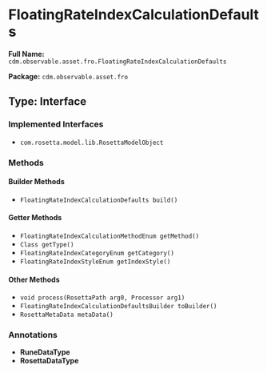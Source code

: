 # FloatingRateIndexCalculationDefaults

**Full Name:** `cdm.observable.asset.fro.FloatingRateIndexCalculationDefaults`

**Package:** `cdm.observable.asset.fro`

## Type: Interface

### Implemented Interfaces

- `com.rosetta.model.lib.RosettaModelObject`

### Methods

#### Builder Methods

- `FloatingRateIndexCalculationDefaults build()`

#### Getter Methods

- `FloatingRateIndexCalculationMethodEnum getMethod()`
- `Class getType()`
- `FloatingRateIndexCategoryEnum getCategory()`
- `FloatingRateIndexStyleEnum getIndexStyle()`

#### Other Methods

- `void process(RosettaPath arg0, Processor arg1)`
- `FloatingRateIndexCalculationDefaultsBuilder toBuilder()`
- `RosettaMetaData metaData()`

### Annotations

- **RuneDataType**
- **RosettaDataType**

